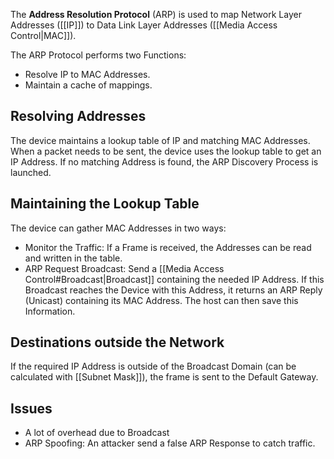 The **Address Resolution Protocol** (ARP) is used to map Network Layer Addresses ([[IP]]) to Data Link Layer Addresses ([[Media Access Control|MAC]]).

The ARP Protocol performs two Functions:
- Resolve IP to MAC Addresses.
- Maintain a cache of mappings.

## Resolving Addresses
The device maintains a lookup table of IP and matching MAC Addresses. When a packet needs to be sent, the device uses the lookup table to get an IP Address. If no matching Address is found, the ARP Discovery Process is launched.

## Maintaining the Lookup Table
The device can gather MAC Addresses in two ways:
- Monitor the Traffic: If a Frame is received, the Addresses can be read and written in the table.
- ARP Request Broadcast: Send a [[Media Access Control#Broadcast|Broadcast]] containing the needed IP Address. If this Broadcast reaches the Device with this Address, it returns an ARP Reply (Unicast) containing its MAC Address. The host can then save this Information.

## Destinations outside the Network
If the required IP Address is outside of the Broadcast Domain (can be calculated with [[Subnet Mask]]), the frame is sent to the Default Gateway.  

## Issues
- A lot of overhead due to Broadcast
- ARP Spoofing: An attacker send a false ARP Response to catch traffic.
